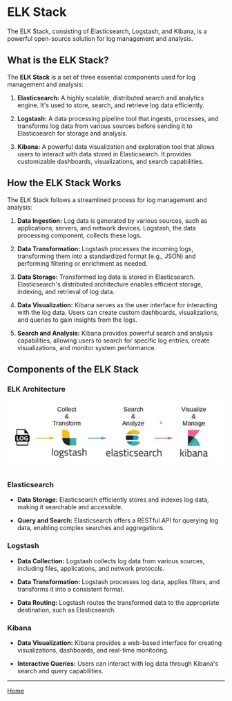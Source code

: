 # ELK Stack

The ELK Stack, consisting of Elasticsearch, Logstash, and Kibana, is a powerful open-source solution for log management
and analysis. 

## What is the ELK Stack?

The **ELK Stack** is a set of three essential components used for log management and analysis:

1. **Elasticsearch:** A highly scalable, distributed search and analytics engine. It's used to store, search, and
   retrieve log data efficiently.

2. **Logstash:** A data processing pipeline tool that ingests, processes, and transforms log data from various sources
   before sending it to Elasticsearch for storage and analysis.

3. **Kibana:** A powerful data visualization and exploration tool that allows users to interact with data stored in
   Elasticsearch. It provides customizable dashboards, visualizations, and search capabilities.

## How the ELK Stack Works

The ELK Stack follows a streamlined process for log management and analysis:

1. **Data Ingestion:** Log data is generated by various sources, such as applications, servers, and network devices.
   Logstash, the data processing component, collects these logs.

2. **Data Transformation:** Logstash processes the incoming logs, transforming them into a standardized format (e.g.,
   JSON) and performing filtering or enrichment as needed.

3. **Data Storage:** Transformed log data is stored in Elasticsearch. Elasticsearch's distributed architecture enables
   efficient storage, indexing, and retrieval of log data.

4. **Data Visualization:** Kibana serves as the user interface for interacting with the log data. Users can create
   custom dashboards, visualizations, and queries to gain insights from the logs.

5. **Search and Analysis:** Kibana provides powerful search and analysis capabilities, allowing users to search for
   specific log entries, create visualizations, and monitor system performance.

## Components of the ELK Stack

### ELK Architecture
![elk_architecture](resources/elk_arch.jpg)

### Elasticsearch

- **Data Storage:** Elasticsearch efficiently stores and indexes log data, making it searchable and accessible.

- **Query and Search:** Elasticsearch offers a RESTful API for querying log data, enabling complex searches and
  aggregations.

### Logstash

- **Data Collection:** Logstash collects log data from various sources, including files, applications, and network
  protocols.

- **Data Transformation:** Logstash processes log data, applies filters, and transforms it into a consistent format.

- **Data Routing:** Logstash routes the transformed data to the appropriate destination, such as Elasticsearch.

### Kibana

- **Data Visualization:** Kibana provides a web-based interface for creating visualizations, dashboards, and real-time
  monitoring.

- **Interactive Queries:** Users can interact with log data through Kibana's search and query capabilities.


----

[Home](../README.md)